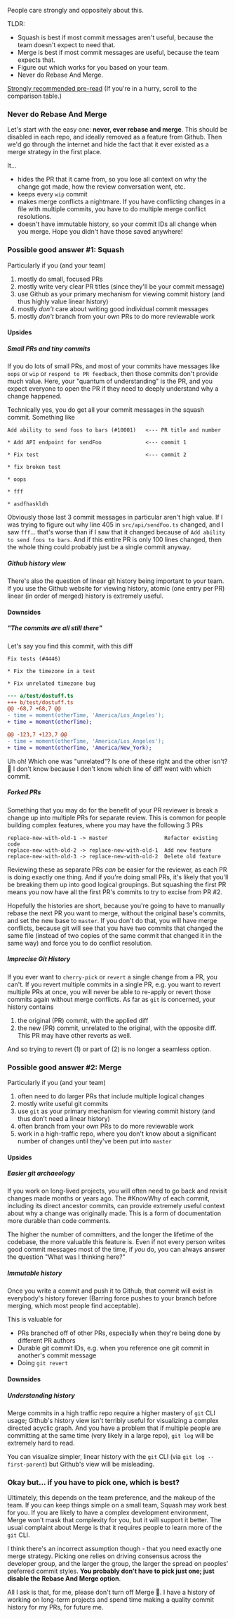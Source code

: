 People care strongly and oppositely about this.

TLDR:

- Squash is best if most commit messages aren't useful, because the team doesn't expect to need that.
- Merge is best if most commit messages are useful, because the team expects that.
- Figure out which works for you based on your team.
- Never do Rebase And Merge.

[Strongly recommended pre-read](https://medium.com/@elliotchance/comparison-of-merging-strategies-in-github-2f948c3b8fdc) (If you're in a hurry, scroll to the comparison table.)

### Never do Rebase And Merge

Let's start with the easy one: **never, ever rebase and merge**.
This should be disabled in each repo, and ideally removed as a feature from Github.
Then we'd go through the internet and hide the fact that it ever existed as a merge strategy in the first place.

It...

- hides the PR that it came from, so you lose all context on why the change got made, how the review conversation went, etc.
- keeps every `wip` commit
- makes merge conflicts a nightmare. If you have conflicting changes in a file with multiple commits, you have to do multiple merge conflict resolutions.
- doesn't have immutable history, so your commit IDs all change when you merge. Hope you didn't have those saved anywhere!

### Possible good answer #1: Squash

Particularly if you (and your team)

1. mostly do small, focused PRs
2. mostly write very clear PR titles (since they'll be your commit message)
3. use Github as your primary mechanism for viewing commit history (and thus highly value linear history)
4. mostly _don't_ care about writing good individual commit messages
5. mostly _don't_ branch from your own PRs to do more reviewable work

#### Upsides

##### Small PRs and tiny commits

If you do lots of small PRs, and most of your commits have messages like `oops` or `wip` or `respond to PR feedback`,
then those commits don't provide much value. Here, your "quantum of understanding" is the PR, and you expect everyone
to open the PR if they need to deeply understand why a change happened.

Technically yes, you do get all your commit messages in the squash commit. Something like

```
Add ability to send foos to bars (#10001)   <--- PR title and number

* Add API endpoint for sendFoo              <--- commit 1

* Fix test                                  <--- commit 2

* fix broken test

* oops

* fff

* asdfhaskldh
```

Obviously those last 3 commit messages in particular aren't high value.
If I was trying to figure out why line 405 in `src/api/sendFoo.ts` changed, and I saw `fff`...
that's worse than if I saw that it changed because of `Add ability to send foos to bars`.
And if this entire PR is only 100 lines changed, then the whole thing could probably just be a single commit anyway.

##### Github history view

There's also the question of linear git history being important to your team. If you use the Github website for viewing history, atomic (one entry per PR) linear (in order of merged) history is extremely useful.

#### Downsides

##### "The commits are all still there"

Let's say you find this commit, with this diff

```
Fix tests (#4446)

* Fix the timezone in a test

* Fix unrelated timezone bug
```

```diff
--- a/test/dostuff.ts
+++ b/test/dostuff.ts
@@ -68,7 +68,7 @@
- time = moment(otherTime, 'America/Los_Angeles');
+ time = moment(otherTime);

@@ -123,7 +123,7 @@
- time = moment(otherTime, 'America/Los_Angeles');
+ time = moment(otherTime, 'America/New_York);
```

Uh oh! Which one was "unrelated"? Is one of these right and the other isn't? 🤷 I don't know because I don't know which line of diff went with which commit.

##### Forked PRs

Something that you may do for the benefit of your PR reviewer is break a change up into multiple PRs for separate review.
This is common for people building complex features, where you may have the following 3 PRs

```
replace-new-with-old-1 -> master                  Refactor existing code
replace-new-with-old-2 -> replace-new-with-old-1  Add new feature
replace-new-with-old-3 -> replace-new-with-old-2  Delete old feature
```

Reviewing these as separate PRs _can_ be easier for the reviewer, as each PR is doing exactly one thing. And if you're doing small PRs, it's likely that you'll be breaking them up into good logical groupings. But squashing the first PR means you now have all the first PR's commits to try to excise from PR #2.

Hopefully the histories are short, because you're going to have to manually rebase the next PR you want to merge, without the original base's commits, and set the new base to `master`. If you don't do that, you will have merge conflicts, because git will see that you have two commits that changed the same file (instead of two copies of the same commit that changed it in the same way) and force you to do conflict resolution.

##### Imprecise Git History

If you ever want to `cherry-pick` or `revert` a single change from a PR, you can't. If you revert multiple commits in a single PR, e.g. you want to revert multiple PRs at once, you will never be able to re-apply or revert those commits again without merge conflicts. As far as `git` is concerned, your history contains

1. the original (PR) commit, with the applied diff
2. the new (PR) commit, unrelated to the original, with the opposite diff. This PR may have other reverts as well.

And so trying to revert (1) or part of (2) is no longer a seamless option.

### Possible good answer #2: Merge

Particularly if you (and your team)

1. often need to do larger PRs that include multiple logical changes
2. mostly write useful git commits
3. use `git` as your primary mechanism for viewing commit history (and thus don't need a linear history)
4. often branch from your own PRs to do more reviewable work
5. work in a high-traffic repo, where you don't know about a significant number of changes until they've been put into `master`

#### Upsides

##### Easier git archaeology

If you work on long-lived projects, you will often need to go back and revisit changes made months or years ago. The #KnowWhy of each commit, including its direct ancestor commits, can provide extremely useful context about why a change was originally made. This is a form of documentation more durable than code comments.

The higher the number of committers, and the longer the lifetime of the codebase, the more valuable this feature is. Even if not every person writes good commit messages most of the time, if _you_ do, you can always answer the question "What was I thinking here?"

##### Immutable history

Once you write a commit and push it to Github, that commit will exist in everybody's history forever (Barring force pushes to your branch before merging, which most people find acceptable).

This is valuable for

- PRs branched off of other PRs, especially when they're being done by different PR authors
- Durable git commit IDs, e.g. when you reference one git commit in another's commit message
- Doing `git revert`

#### Downsides

##### Understanding history

Merge commits in a high traffic repo require a higher mastery of `git` CLI usage; Github's history view isn't terribly useful for visualizing a complex directed acyclic graph. And you have a problem that if multiple people are committing at the same time (very likely in a large repo), `git log` will be extremely hard to read.

You can visualize simpler, linear history with the `git` CLI (via `git log --first-parent`) but Github's view will be misleading.

### Okay but... if you have to pick one, which is best?

Ultimately, this depends on the team preference, and the makeup of the team. If you can keep things simple on a small team, Squash may work best for you. If you are likely to have a complex development environment, Merge won't mask that complexity for you, but it will support it better. The usual complaint about Merge is that it requires people to learn more of the `git` CLI.

I think there's an incorrect assumption though - that you need exactly one merge strategy. Picking one relies on driving consensus across the developer group, and the larger the group, the larger the spread on peoples' preferred commit styles. **You probably don't have to pick just one; just disable the Rebase And Merge option**.

All I ask is that, for me, please don't turn off Merge 🙏. I have a history of working on long-term projects and spend time making a quality commit history for my PRs, for future me.
